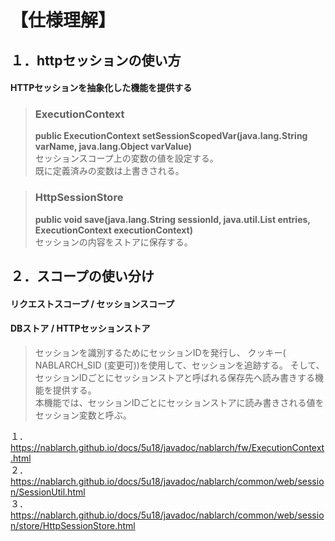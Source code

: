 # 【仕様理解】
## １．httpセッションの使い方
#### HTTPセッションを抽象化した機能を提供する
> ### ExecutionContext
> **public ExecutionContext setSessionScopedVar(java.lang.String varName, java.lang.Object varValue)**  
> セッションスコープ上の変数の値を設定する。  
> 既に定義済みの変数は上書きされる。

> ### HttpSessionStore
> **public void save(java.lang.String sessionId,
>                 java.util.List<SessionEntry> entries,
>                 ExecutionContext executionContext)**  
> セッションの内容をストアに保存する。


## ２．スコープの使い分け
#### リクエストスコープ / セッションスコープ
#### DBストア / HTTPセッションストア
> セッションを識別するためにセッションIDを発行し、 クッキー( NABLARCH_SID (変更可))を使用して、セッションを追跡する。 そして、セッションIDごとにセッションストアと呼ばれる保存先へ読み書きする機能を提供する。  
> 本機能では、セッションIDごとにセッションストアに読み書きされる値をセッション変数と呼ぶ。


１．https://nablarch.github.io/docs/5u18/javadoc/nablarch/fw/ExecutionContext.html  
２．https://nablarch.github.io/docs/5u18/javadoc/nablarch/common/web/session/SessionUtil.html  
３．https://nablarch.github.io/docs/5u18/javadoc/nablarch/common/web/session/store/HttpSessionStore.html
